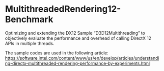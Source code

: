 # MultithreadedRendering12-Benchmark
Optimizing and extending the DX12 Sample “D3D12Multithreading” to objectively evaluate the performance and overhead of calling DirectX 12 APIs in multiple threads.

The sample codes are used in the following article: https://software.intel.com/content/www/us/en/develop/articles/understanding-directx-multithreaded-rendering-performance-by-experiments.html
